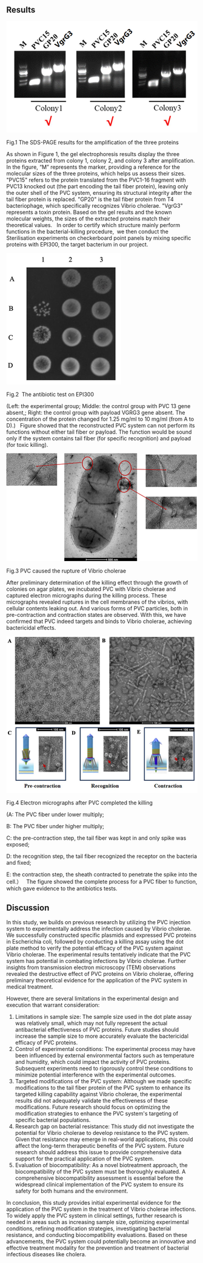 ## Results
  
  ![](./img/results/Fig.1.png?raw=true)
  
  Fig.1 The SDS-PAGE results for the amplification of the three proteins

  
  As shown in Figure 1, the gel electrophoresis results display the three proteins extracted from colony 1, colony 2, and colony 3 after amplification. In the figure, “M” represents the marker, providing a reference for the molecular sizes of the three proteins, which helps us assess their sizes. "PVC15" refers to the protein translated from the PVC1-16 fragment with PVC13 knocked out (the part encoding the tail fiber protein), leaving only the outer shell of the PVC system, ensuring its structural integrity after the tail fiber protein is replaced. "GP20" is the tail fiber protein from T4 bacteriophage, which specifically recognizes Vibrio cholerae. "VgrG3" represents a toxin protein. Based on the gel results and the known molecular weights, the sizes of the extracted proteins match their theoretical values.
 
In order to certify which structure mainly perform functions in the bacterial-killing procedure,  we then conduct the Sterilisation experiments on checkerboard point panels by mixing specific proteins with EPI300, the target bacterium in our project.
  
  ![](./img/results/Fig.2.png?raw=true)
  
  Fig.2  The antibiotic test on EPI300
  
  (Left: the experimental group; Middle: the control group with PVC 13 gene absent,; Right: the control group with payload VGRG3 gene absent. The concentration of the protein changed for 1.25 mg/ml to 10 mg/ml (from A to D).)
 
Figure showed that the reconstructed PVC system can not perform its functions without either tail fiber or payload. The function would be sound only if the system contains tail fiber (for specific recognition) and payload (for toxic killing).
  
  ![](./img/results/Fig.3.png?raw=true)
  
  Fig.3 PVC caused the rupture of Vibrio cholerae
  
  After preliminary determination of the killing effect through the growth of colonies on agar plates, we incubated PVC with Vibrio cholerae and captured electron micrographs during the killing process. These micrographs revealed ruptures in the cell membranes of the vibrios, with cellular contents leaking out. And various forms of PVC particles, both in pre-contraction and contraction states are observed. With this, we have confirmed that PVC indeed targets and binds to Vibrio cholerae, achieving bactericidal effects.
  
  ![](./img/results/Fig.4.png?raw=true)
  
  Fig.4 Electron micrographs after PVC completed the killing
  
   (A: The PVC fiber under lower multiply; 
  
  B: The PVC fiber under higher multiply;

C: the pre-contraction step, the tail fiber was kept in and only spike was exposed;

D: the recognition step, the tail fiber recognized the receptor on the bacteria and fixed;

E: the contraction step, the sheath contracted to penetrate the spike into the cell.）
 
   The figure showed the complete process for a PVC fiber to function, which gave evidence to the antibiotics tests.

## Discussion
In this study, we builds on previous research by utilizing the PVC injection system to experimentally address the infection caused by Vibrio cholerae. We successfully constructed specific plasmids and expressed PVC proteins in Escherichia coli, followed by conducting a killing assay using the dot plate method to verify the potential efficacy of the PVC system against Vibrio cholerae. The experimental results tentatively indicate that the PVC system has potential in combating infections by Vibrio cholerae. Further insights from transmission electron microscopy (TEM) observations revealed the destructive effect of PVC proteins on Vibrio cholerae, offering preliminary theoretical evidence for the application of the PVC system in medical treatment.

However, there are several limitations in the experimental design and execution that warrant consideration:
1. Limitations in sample size: The sample size used in the dot plate assay was relatively small, which may not fully represent the actual antibacterial effectiveness of PVC proteins. Future studies should increase the sample size to more accurately evaluate the bactericidal efficacy of PVC proteins.
2. Control of experimental conditions: The experimental process may have been influenced by external environmental factors such as temperature and humidity, which could impact the activity of PVC proteins. Subsequent experiments need to rigorously control these conditions to minimize potential interference with the experimental outcomes.
3. Targeted modifications of the PVC system: Although we made specific modifications to the tail fiber protein of the PVC system to enhance its targeted killing capability against Vibrio cholerae, the experimental results did not adequately validate the effectiveness of these modifications. Future research should focus on optimizing the modification strategies to enhance the PVC system's targeting of specific bacterial populations.
4. Research gap on bacterial resistance: This study did not investigate the potential for Vibrio cholerae to develop resistance to the PVC system. Given that resistance may emerge in real-world applications, this could affect the long-term therapeutic benefits of the PVC system. Future research should address this issue to provide comprehensive data support for the practical application of the PVC system.
5. Evaluation of biocompatibility: As a novel biotreatment approach, the biocompatibility of the PVC system must be thoroughly evaluated. A comprehensive biocompatibility assessment is essential before the widespread clinical implementation of the PVC system to ensure its safety for both humans and the environment.

In conclusion, this study provides initial experimental evidence for the application of the PVC system in the treatment of Vibrio cholerae infections. To widely apply the PVC system in clinical settings, further research is needed in areas such as increasing sample size, optimizing experimental conditions, refining modification strategies, investigating bacterial resistance, and conducting biocompatibility evaluations. Based on these advancements, the PVC system could potentially become an innovative and effective treatment modality for the prevention and treatment of bacterial infectious diseases like cholera.

